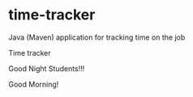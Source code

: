 # time-tracker
Java (Maven) application for tracking time on the job

Time tracker

Good Night Students!!!

Good Morning!
